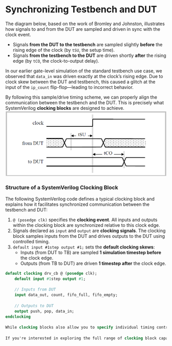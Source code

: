 # Synchronizing Testbench and DUT 

The diagram below, based on the work of Bromley and Johnston, illustrates how signals to and from the DUT are sampled and driven in sync with the clock event. 

- Signals **from the DUT to the testbench** are sampled slightly **before** the rising edge of the clock (by `tSU`, the setup time).
- Signals **from the testbench to the DUT** are driven shortly **after** the rising edge (by `tCO`, the clock-to-output delay).

In our earlier gate-level simulation of the standard testbench use case, we observed that `data_in` was driven exactly at the clock’s rising edge. Due to clock skew between the DUT and testbench, this caused a glitch at the input of the `ip_count` flip-flop—leading to incorrect behavior.

By following this sample/drive timing scheme, we can properly align the communication between the testbench and the DUT. This is precisely what SystemVerilog **clocking blocks** are designed to achieve.
![Synchronous sampling and driving](/figures/synchronous_sampling_and_driving.png)

### Structure of a SystemVerilog Clocking Block

The following SystemVerilog code defines a typical clocking block and explains how it facilitates synchronized communication between the testbench and DUT:

1. `@ (posedge clk)` specifies the **clocking event**. All inputs and outputs within the clocking block are synchronized relative to this clock edge.
2. Signals declared as `input` and `output` are **clocking signals**. The clocking block samples inputs from the DUT and drives outputs to the DUT using controlled timing.
3. `default input #1step output #1;` sets the **default clocking skews**:
   - Inputs (from DUT to TB) are sampled **1 simulation timestep before** the clock edge.
   - Outputs (from TB to DUT) are driven **1 timestep after** the clock edge.

```systemverilog
default clocking drv_cb @ (posedge clk);
    default input #1step output #1;
    
    // Inputs from DUT
    input data_out, count, fifo_full, fifo_empty;
    
    // Outputs to DUT
    output push, pop, data_in;
endclocking

While clocking blocks also allow you to specify individual timing controls for each signal and offer additional configuration options, we’ll keep things simple in this tutorial. 

If you're interested in exploring the full range of clocking block capabilities, including advanced timing specifications, you're encouraged to consult the SystemVerilog LRM or other trusted resources.

